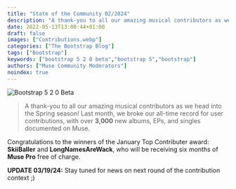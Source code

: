 ```yaml
---
title: "State of the Community 02/2024"
description: "A thank-you to all our amazing musical contributors as we head into the Spring season!"
date: 2022-05-13T13:00:44+01:00
draft: false
images: ["Contributions.webp"]
categories: ["The Bootstrap Blog"]
tags: ["Bootstrap"]
keywords: ["bootstrap 5 2 0 beta","bootstrap 5","bootstrap"]
authors: ["Muse Community Moderators"]
noindex: true
---
```


![Bootstrap 5 2 0 Beta](Contributions.webp)


> A thank-you to all our amazing musical contributors as we head into the Spring season! Last month, we broke our all-time record for user contributions, with over **3,000** new albums, EPs, and singles documented on Muse. 

Congratulations to the winners of the January Top Contributer award: **SkiiBaller** and **LongNamesAreWack**, who will be receiving six months of **Muse Pro** free of charge.

**UPDATE 03/19/24:** Stay tuned for news on next round of the contribution context ;)

